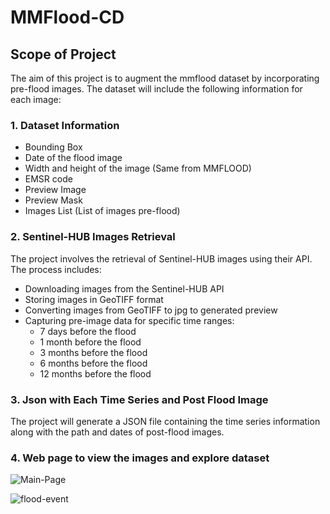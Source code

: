 # MMFlood-CD



## Scope of Project

The aim of this project is to augment the mmflood dataset by incorporating pre-flood images. The dataset will include the following information for each image:

### 1. Dataset Information

- Bounding Box
- Date of the flood image
- Width and height of the image (Same from MMFLOOD)
- EMSR code
- Preview Image
- Preview Mask
- Images List (List of images pre-flood)

### 2. Sentinel-HUB Images Retrieval

The project involves the retrieval of Sentinel-HUB images using their API. The process includes:

- Downloading images from the Sentinel-HUB API
- Storing images in GeoTIFF format
- Converting images from GeoTIFF to jpg to generated preview
- Capturing pre-image data for specific time ranges:
  - 7 days before the flood
  - 1 month before the flood
  - 3 months before the flood
  - 6 months before the flood
  - 12 months before the flood

### 3. Json with Each Time Series and Post Flood Image

The project will generate a JSON file containing the time series information along with the path and dates of post-flood images.

### 4. Web page to view the images and explore dataset

![Main-Page](https://github.com/makovez/mmflood-cd/assets/21694707/8b52a864-48b6-47fc-9e21-d3d855d944d9)

![flood-event](https://github.com/makovez/mmflood-cd/assets/21694707/14ec1dcb-24d5-48c4-9b2c-f1c669bd2727)
